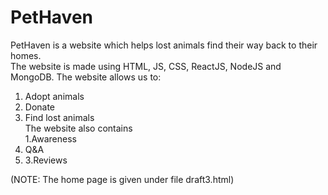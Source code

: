 # PetHaven
PetHaven is a website which helps lost animals find their way back to their homes.<br/>
The website is made using HTML, JS, CSS, ReactJS, NodeJS and MongoDB.
The website allows us to:
1. Adopt animals<br/>
2. Donate<br/>
3. Find lost animals<br/>
The website also contains<br/>
1.Awareness <br/>
2. Q&A<br/>
3. 3.Reviews

(NOTE: The home page is given under file draft3.html)
